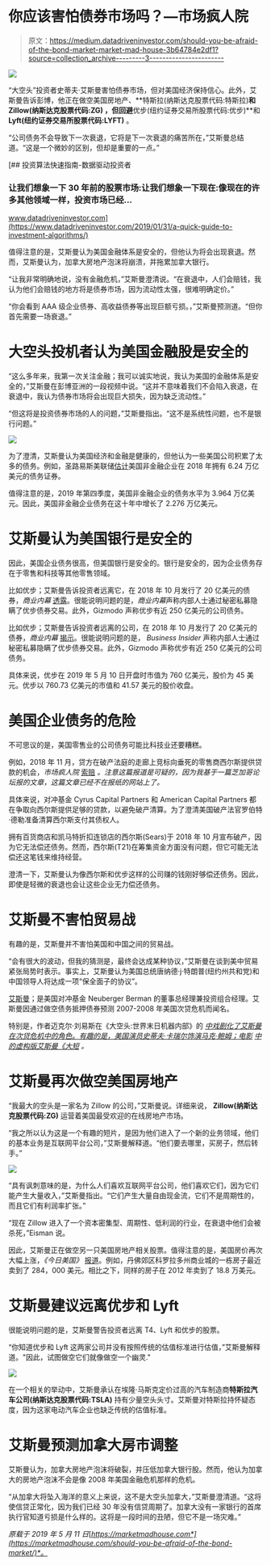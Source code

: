 # 你应该害怕债券市场吗？—市场疯人院

> 原文：<https://medium.datadriveninvestor.com/should-you-be-afraid-of-the-bond-market-market-mad-house-3b64784e2df1?source=collection_archive---------3----------------------->

[![](img/2d26235de0abc7ba55533a67db4a641d.png)](http://www.track.datadriveninvestor.com/1B9E)

“大空头”投资者史蒂夫·艾斯曼害怕债券市场，但对美国经济保持信心。此外，艾斯曼告诉彭博，他正在做空美国房地产、**特斯拉(纳斯达克股票代码:特斯拉)**和 **Zillow(纳斯达克股票代码:ZG)** ，但回避**优步(纽约证券交易所股票代码:优步)**和 **Lyft(纽约证券交易所股票代码:LYFT)** 。

“公司债务不会导致下一次衰退，它将是下一次衰退的痛苦所在，”艾斯曼总结道。“这是一个微妙的区别，但却是重要的一点。”

[](https://www.datadriveninvestor.com/2019/01/31/a-quick-guide-to-investment-algorithms/) [## 投资算法快速指南-数据驱动投资者

### 让我们想象一下 30 年前的股票市场:让我们想象一下现在:像现在的许多其他领域一样，投资市场已经…

www.datadriveninvestor.com](https://www.datadriveninvestor.com/2019/01/31/a-quick-guide-to-investment-algorithms/) 

值得注意的是，艾斯曼认为美国金融体系是安全的，但他认为将会出现衰退。然而，艾斯曼认为，加拿大房地产泡沫将崩溃，并拖累加拿大银行。

“让我非常明确地说，没有金融危机，”艾斯曼澄清说。“在衰退中，人们会赔钱，我认为他们会赔钱的地方将是债券市场，因为流动性太强，很难明确定价。”

“你会看到 AAA 级企业债券、高收益债券等出现巨额亏损。，”艾斯曼预测道。“但你首先需要一场衰退。”

# 大空头投机者认为美国金融股是安全的

“这么多年来，我第一次关注金融；我可以诚实地说，我认为美国的金融体系是安全的，”艾斯曼在彭博亚洲的一段视频中说。“这并不意味着我们不会陷入衰退，在衰退中，我认为债券市场将会出现巨大损失，因为缺乏流动性。”

“但这将是投资债券市场的人的问题，”艾斯曼指出。“这不是系统性问题，也不是银行问题。”

![](img/044f16042856dd83b650d934bde7743e.png)

为了澄清，艾斯曼认为美国经济和金融是健康的，但他认为一些美国公司积累了太多的债务。例如，圣路易斯美联储[估计](https://fred.stlouisfed.org/series/NCBDBIQ027S)美国非金融企业在 2018 年拥有 6.24 万亿美元的债务证券。

值得注意的是，2019 年第四季度，美国非金融企业的债务水平为 3.964 万亿美元。因此，美国非金融企业债务在这十年中增长了 2.276 万亿美元。

# 艾斯曼认为美国银行是安全的

因此，美国企业债务很高，但美国银行是安全的。银行是安全的，因为企业债务存在于零售和科技等其他零售领域。

比如优步；艾斯曼告诉投资者远离它，在 2018 年 10 月发行了 20 亿美元的债券，*商业内幕* [透露](https://www.businessinsider.com/uber-bond-offering-raises-2-billion-popular-offering-2018-10)。很能说明问题的是，*商业内幕*声称内部人士通过秘密私募隐瞒了优步债券交易。此外，Gizmodo 声称优步有近 250 亿美元的公司债务。

比如优步；艾斯曼告诉投资者远离的公司，在 2018 年 10 月发行了 20 亿美元的债券，*商业内幕* [揭示](https://www.businessinsider.com/uber-bond-offering-raises-2-billion-popular-offering-2018-10)。很能说明问题的是， *Business Insider* 声称内部人士通过秘密私募隐瞒了优步债券交易。此外，Gizmodo 声称优步有近 250 亿美元的公司债务。

具体来说，优步在 2019 年 5 月 10 日开盘时市值为 760 亿美元，股价为 45 美元。优步以 760.73 亿美元的市值和 41.57 美元的股价收盘。

# 美国企业债务的危险

不可思议的是，美国零售业的公司债务可能比科技业还要糟糕。

例如，2018 年 11 月，贷方在破产法庭的走廊上竞标向垂死的零售商西尔斯提供贷款的机会，*市场疯人院* [索赔](https://marketmadhouse.com/desperate-sears-holdings-is-auctioning-debt-in-the-hallway/) *。注意这篇报道是可疑的，因为我基于一篇芝加哥论坛报的文章，这篇文章已经不在报纸的网站上了。*

具体来说，对冲基金 Cyrus Capital Partners 和 American Capital Partners 都在争取向西尔斯提供足够的贷款，以避免破产清算。为了澄清美国破产法官罗伯特·德勒准备清算西尔斯支付其债权人。

拥有百货商店和凯马特折扣连锁店的西尔斯(Sears)于 2018 年 10 月宣布破产，因为它无法偿还债务。然而，西尔斯(T21)在筹集资金方面没有问题，但它可能无法偿还这笔钱来维持经营。

澄清一下，艾斯曼认为像西尔斯和优步这样的公司赚的钱刚好够偿还债务。因此，即使是轻微的衰退也会让这些企业无力偿还债务。

# 艾斯曼不害怕贸易战

有趣的是，艾斯曼并不害怕美国和中国之间的贸易战。

“会有很大的波动，但我的猜测是，最终会达成某种协议，”艾斯曼在谈到美中贸易紧张局势时表示。事实上，艾斯曼认为美国总统唐纳德·j·特朗普(纽约州共和党)和中国领导人将达成一项“保全面子的协议”。

[艾斯曼](https://en.wikipedia.org/wiki/Steve_Eisman)；是美国对冲基金 Neuberger Berman 的董事总经理兼投资组合经理。艾斯曼因通过做空债务抵押债券预测 2007-2008 年美国次贷危机而闻名。

特别是，作者迈克尔·刘易斯在《大空头:世界末日机器内部》的 [*中戏剧化了艾斯曼在次贷危机中的角色。有趣的是，美国演员史蒂夫·卡瑞尔饰演马克·鲍姆；电影*](https://www.amazon.com/Big-Short-Inside-Doomsday-Machine/dp/0393338827) *[*中的虚构版艾斯曼《大短*](https://www.theguardian.com/film/2016/jan/27/the-big-short-financially-accurate-adam-mckay-subprime-money-bale-gosling-pitt) *。**

# 艾斯曼再次做空美国房地产

“我最大的空头是一家名为 Zillow 的公司，”艾斯曼说。详细来说， **Zillow(纳斯达克股票代码:ZG)** 运营着美国最受欢迎的在线房地产市场。

“我之所以认为这是一个有趣的短片，是因为他们进入了一个新的业务领域，他们的基本业务是互联网平台公司，”艾斯曼解释道。“他们要去哪里，买房子，然后转手。”

![](img/da6481366271f912e378befc3e695187.png)

“具有讽刺意味的是，为什么人们喜欢互联网平台公司，他们喜欢它们，因为它们能产生大量收入，”艾斯曼指出。“它们产生大量自由现金流，它们不是周期性的，而且它们有利润率扩张。”

“现在 Zillow 进入了一个资本密集型、周期性、低利润的行业，在衰退中他们会被杀死，”Eisman 说。

因此，艾斯曼正在做空另一只美国房地产相关股票。值得注意的是，美国房价再次大幅上涨，*《今日美国》* [报道](https://medium.com/datadriveninvestor/why-you-should-invest-in-platforms-not-companies-or-cryptocurrencies-market-mad-house-dc61b8c0f0b5)。例如，丹佛郊区科罗拉多州商业城的一栋房子最近卖到了 284，000 美元。相比之下，同样的房子在 2012 年卖到了 18.8 万美元。

# 艾斯曼建议远离优步和 Lyft

很能说明问题的是，艾斯曼警告投资者远离 T4、Lyft 和优步的股票。

“你知道优步和 Lyft 这两家公司并没有按照传统的估值标准进行估值，”艾斯曼解释道。"因此，试图做空它们就像做空一个幽灵."

![](img/58f559573ee898d9c9680db348fb3c45.png)

在一个相关的举动中，艾斯曼承认在埃隆·马斯克定价过高的汽车制造商**特斯拉汽车公司(纳斯达克股票代码:TSLA)** 持有少量空头头寸。艾斯曼对特斯拉持怀疑态度，因为这家电动汽车企业也缺乏传统的估值标准。

# 艾斯曼预测加拿大房市调整

艾斯曼认为，加拿大房地产泡沫将破裂，并压低加拿大银行股。然而，他认为加拿大的房地产泡沫不会是像 2008 年美国金融危机那样的危机。

“从加拿大将坠入海洋的意义上来说，这不是大空头加拿大，”艾斯曼澄清道。“这将使信贷正常化，因为我们已经 30 年没有信贷周期了。加拿大没有一家银行的首席执行官知道亏损是什么样的。这将是一段时间的丑陋，但它不是一场灾难。”

*原载于 2019 年 5 月 11 日*[*https://marketmadhouse.com*](https://marketmadhouse.com/should-you-be-afraid-of-the-bond-market/)*。*